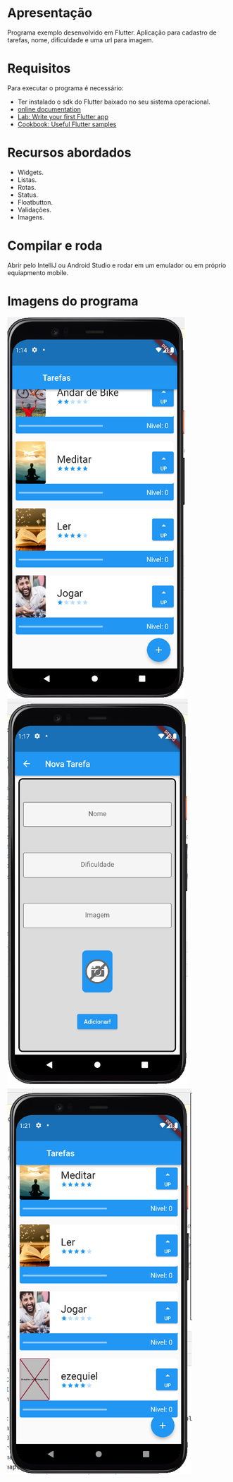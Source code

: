 # Apresentação

Programa exemplo desenvolvido em Flutter.
Aplicação para cadastro de tarefas, nome, dificuldade e uma url para imagem.


# Requisitos

Para executar o programa é necessário:

* Ter instalado o sdk do Flutter baixado no seu sistema operacional. 
* [online documentation](https://docs.flutter.dev/)
* [Lab: Write your first Flutter app](https://docs.flutter.dev/get-started/codelab)
* [Cookbook: Useful Flutter samples](https://docs.flutter.dev/cookbook)


# Recursos abordados

* Widgets.
* Listas.
* Rotas.
* Status.
* Floatbutton.
* Validações.
* Imagens.


# Compilar e roda

Abrir pelo IntelliJ ou Android Studio e rodar em um emulador ou em próprio equiapmento mobile.


# Imagens do programa

![Inicial](images/Captura1.png)
![Cadastro](images/Captura2.png)
![Lista](images/Captura3.png)
